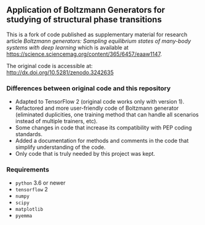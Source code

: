 ## Application of Boltzmann Generators for studying of structural phase transitions

This is a fork of code published as supplementary material for research 
article _Boltzmann generators: Sampling equilibrium states of many-body
systems with deep learning_ which is available at 
https://science.sciencemag.org/content/365/6457/eaaw1147.

The original code is accessible at: http://dx.doi.org/10.5281/zenodo.3242635

### Differences between original code and this repository

- Adapted to TensorFlow 2 (original code works only with version 1).
- Refactored and more user-friendly code of Boltzmann generator 
  (eliminated duplicities, one training method that can handle 
  all scenarios instead of multiple trainers, etc).
- Some changes in code that increase its compatibility with PEP coding
  standards.
- Added a documentation for methods and comments in the code that 
  simplify understanding of the code.
- Only code that is truly needed by this project was kept.

### Requirements

- `python` 3.6 or newer
- `tensorflow` 2
- `numpy`
- `scipy`
- `matplotlib`
- `pyemma`